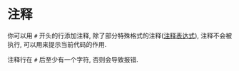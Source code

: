 
# 注释

你可以用 `#` 开头的行添加注释, 除了部分特殊格式的注释([注释表达式](/uml/syntax/comment_expression.html)), 注释不会被执行, 可以用来提示当前代码的作用. 

注释行在 `#` 后至少有一个字符, 否则会导致报错.

